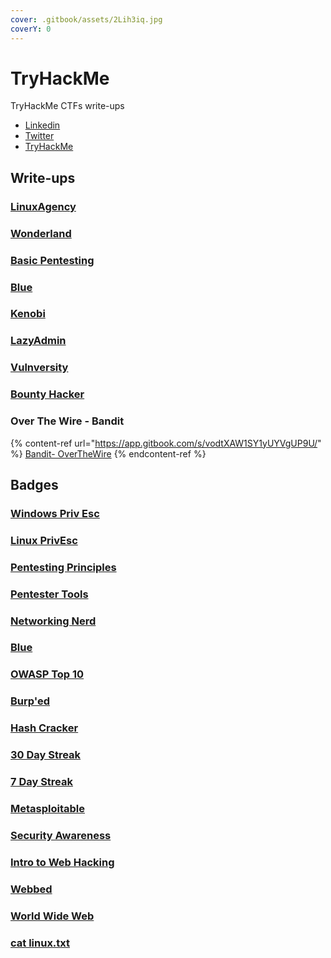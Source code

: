 ```yaml
---
cover: .gitbook/assets/2Lih3iq.jpg
coverY: 0
---
```


# TryHackMe

TryHackMe CTFs write-ups

<script src="https://tryhackme.com/badge/724560"></script>

* [Linkedin](https://www.linkedin.com/in/juba0x00/)
* [Twitter](https://twitter.com/juba0x00/)
* [TryHackMe](https://tryhackme.com/p/Juba0x430x55)

## Write-ups

### [LinuxAgency](Linux-Agency/)

### [Wonderland](Wonderland/)

### [Basic Pentesting](Basic-Pentesting/)

### [Blue](Blue/)

### [Kenobi](Kenobi/)

### [LazyAdmin](LazyAdmin/)

### [Vulnversity](Vulnversity/)

### [Bounty Hacker](Bounty-Hacker/)

### Over The Wire - Bandit

{% content-ref url="https://app.gitbook.com/s/vodtXAW1SY1yUYVgUP9U/" %}
[Bandit- OverTheWire](https://app.gitbook.com/s/vodtXAW1SY1yUYVgUP9U/)
{% endcontent-ref %}

## Badges

### [Windows Priv Esc](https://tryhackme.com/Juba0x430x55/badges/win-priv-esc)

### [Linux PrivEsc](https://tryhackme.com/Juba0x430x55/badges/linux-privesc)

### [Pentesting Principles](https://tryhackme.com/Juba0x430x55/badges/intro-to-pentesting)

### [Pentester Tools](https://tryhackme.com/Juba0x430x55/badges/pentestingtools)

### [Networking Nerd](https://tryhackme.com/Juba0x430x55/badges/network-fundamentals)

### [Blue](https://tryhackme.com/Juba0x430x55/badges/blue)

### [OWASP Top 10](https://tryhackme.com/Juba0x430x55/badges/owasp-10)

### [Burp'ed](https://tryhackme.com/Juba0x430x55/badges/burped)

### [Hash Cracker](https://tryhackme.com/Juba0x430x55/badges/hash-cracker)

### [30 Day Streak](https://tryhackme.com/Juba0x430x55/badges/30-day-streak)

### [7 Day Streak](https://tryhackme.com/Juba0x430x55/badges/7-day-streak)

### [Metasploitable](https://tryhackme.com/Juba0x430x55/badges/metasploitable)

### [Security Awareness](https://tryhackme.com/Juba0x430x55/badges/security-awareness)

### [Intro to Web Hacking](https://tryhackme.com/Juba0x430x55/badges/intro-to-web-hacking)

### [Webbed](https://tryhackme.com/Juba0x430x55/badges/web-fund)

### [World Wide Web](https://tryhackme.com/Juba0x430x55/badges/world-wide-web)

### [cat linux.txt](https://tryhackme.com/Juba0x430x55/badges/terminaled)
